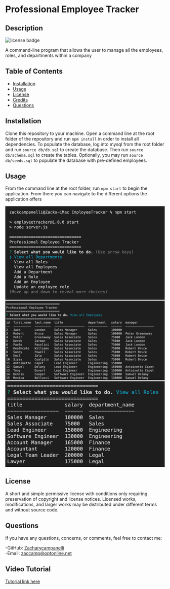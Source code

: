 # Professional Employee Tracker

## Description

![license badge](https://img.shields.io/badge/license-mit-green)

A command-line program that allows the user to manage all the employees, roles, and departments within a company

## Table of Contents

- [Installation](#Installation)
- [Usage](#Usage)
- [License](#License)
- [Credits](#Credits)
- [Questions](#Questions)

## Installation

Clone this repository to your machine. Open a command line at the root folder of the repository and run `npm install` in order to install all dependencies. To populate the database, log into mysql from the root folder and run `source db/db.sql` to create the database. Then run `source db/schema.sql` to create the tables. Optionally, you may run `source db/seeds.sql` to populate the database with pre-defined employees.

## Usage

From the command line at the root folder, run `npm start` to begin the application. From there you can navigate to the different options the application offers

![Screenshot 1](./assets/images/Screenshot_1.png)
![Screenshot 2](./assets/images/Screenshot_2.png)
![Screenshot 3](./assets/images/Screenshot_3.png)

## License

A short and simple permissive license with conditions only requiring preservation of copyright and license notices. Licensed works, modifications, and larger works may be distributed under different terms and without source code.

## Questions

If you have any questions, concerns, or comments, feel free to contact me:

-GitHub: [Zacharycampanelli](https://github.com/Zacharycampanelli)  
-Email: [zaccamp@optonline.net](mailto:zaccamp@optonline.net)

## Video Tutorial

[Tutorial link here](https://drive.google.com/file/d/19Eu73_y415Kf5zu9HhNJkfhCJqHP9BYB/view)
